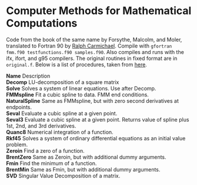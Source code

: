 # Computer Methods for Mathematical Computations
Code from the book of the same name by Forsythe, Malcolm, and Moler, translated to Fortran 90 by [Ralph Carmichael](https://www.pdas.com/fmm.html). Compile with `gfortran fmm.f90 testfunctions.f90 samples.f90`. Also compiles and runs with the ifx, ifort, and g95 compilers. The original routines in fixed format are in `original.f`. Below is a list of procedures, taken from [here](https://www.pdas.com/fmm2.html).

**Name** Description<br>
**Decomp** LU-decomposition of a square matrix<br>
**Solve**	Solves a system of linear equations. Use after Decomp.<br>
**FMMspline**	Fit a cubic spline to data. FMM end conditions.<br>
**NaturalSpline**	Same as FMMspline, but with zero second derivatives at endpoints.<br>
**Seval**	Evaluate a cubic spline at a given point.<br>
**Seval3** Evaluate a cubic spline at a given point. Returns value of spline plus 1st, 2nd, and 3rd derivatives.<br>
**Quanc8** Numerical integration of a function.<br>
**Rkf45**	Solves a system of ordinary differential equations as an initial value problem.<br>
**Zeroin** Find a zero of a function.<br>
**BrentZero**	Same as Zeroin, but with additional dummy arguments.<br>
**Fmin** Find the minimum of a function.<br>
**BrentMin** Same as Fmin, but with additional dummy arguments.<br>
**SVD**	Singular Value Decomposition of a matrix.<br>
